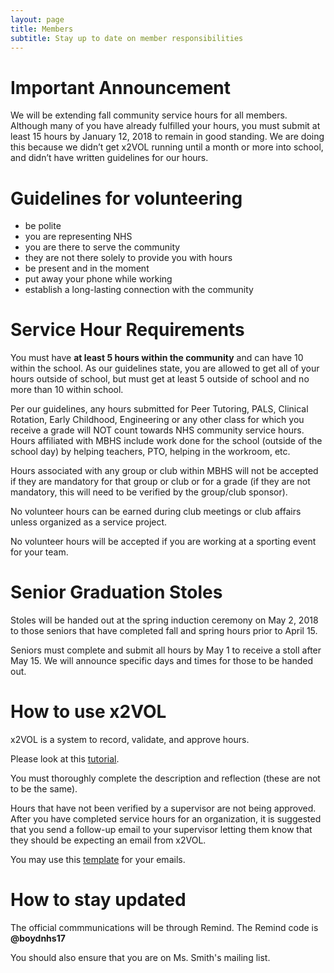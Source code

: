 ```yaml
---
layout: page 
title: Members 
subtitle: Stay up to date on member responsibilities
---
```


# Important Announcement

We will be extending fall community service hours for all members.  Although many of you have already fulfilled your hours, you must submit at least 15 hours by January 12, 2018 to remain in good standing.  We are doing this because we didn’t get x2VOL running until a month or more into school, and didn’t have written guidelines for our hours.

# Guidelines for volunteering

* be polite
* you are representing NHS
* you are there to serve the community
* they are not there solely to provide you with hours
* be present and in the moment
* put away your phone while working
* establish a long-lasting connection with the community

# Service Hour Requirements

You must have **at least 5 hours within the community** and can have 10 within the school. As our guidelines state, you are allowed to get all of your hours outside of school, but must get at least 5 outside of school and no more than 10 within school.

Per our guidelines, any hours submitted for Peer Tutoring, PALS, Clinical Rotation, Early Childhood, Engineering or any other class for which you receive a grade will NOT count towards NHS community service hours. Hours affiliated with MBHS include work done for the school (outside of the school day) by helping teachers, PTO, helping  in  the  workroom, etc.

Hours associated with any group or club within MBHS will not be accepted if they are mandatory for that group or club or for a grade (if they are not mandatory, this will need to be verified by the group/club sponsor).

No volunteer hours can be earned during club meetings or club affairs unless organized as a service project.

No volunteer hours will be accepted if you are working at a sporting event for your team.


# Senior Graduation Stoles

Stoles will be handed out at the spring induction ceremony on May 2, 2018 to those seniors that have completed fall and spring hours prior to April 15.

Seniors must complete and submit all hours by May 1 to receive a stoll after May 15. We will announce specific days and times for those to be handed out.

# How to use x2VOL

x2VOL is a system to record, validate, and approve hours.

Please look at this [tutorial](https://drive.google.com/file/d/0B1KI7ecSQWUUa3BGTEp4WDJYZVU/view?usp=sharing).

You must thoroughly complete the description and reflection (these are not to be the same).

Hours that have not been verified by a supervisor are not being approved. After you have completed service hours for an organization, it is suggested that you send a follow-up email to your supervisor letting them know that they should be expecting an email from x2VOL.

You may use this [template](https://docs.google.com/document/d/1qjg-x6NxfpN9oAytj-7ZWk055LWlrWl3jflwxbBarw0/copy) for your emails.

# How to stay updated

The official commmunications will be through Remind. The Remind code is **@boydnhs17**

You should also ensure that you are on Ms. Smith's mailing list.
